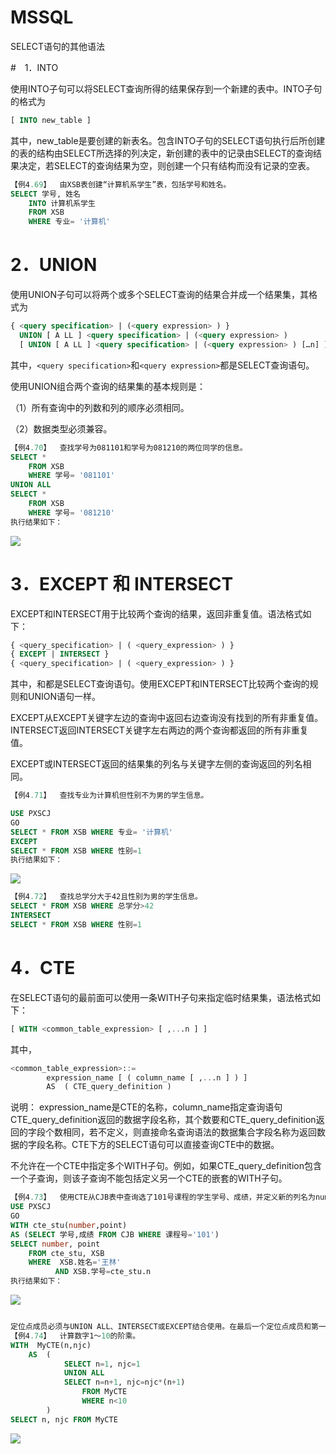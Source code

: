 # MSSQL

SELECT语句的其他语法




#　1．INTO

使用INTO子句可以将SELECT查询所得的结果保存到一个新建的表中。INTO子句的格式为
```sql
[ INTO new_table ]
```
其中，new_table是要创建的新表名。包含INTO子句的SELECT语句执行后所创建的表的结构由SELECT所选择的列决定，新创建的表中的记录由SELECT的查询结果决定，若SELECT的查询结果为空，则创建一个只有结构而没有记录的空表。

```sql
【例4.69】  由XSB表创建“计算机系学生”表，包括学号和姓名。
SELECT 学号, 姓名
	INTO 计算机系学生
	FROM XSB
	WHERE 专业= '计算机'
```


# 2．UNION

使用UNION子句可以将两个或多个SELECT查询的结果合并成一个结果集，其格式为
```sql
{ <query specification> | (<query expression> ) }
  UNION [ A LL ] <query specification> | (<query expression> )
  [ UNION [ A LL ] <query specification> | (<query expression> ) […n] ]
```
其中，`<query specification>`和`<query expression>`都是SELECT查询语句。

使用UNION组合两个查询的结果集的基本规则是： 

（1）所有查询中的列数和列的顺序必须相同。

（2）数据类型必须兼容。 


```sql
【例4.70】  查找学号为081101和学号为081210的两位同学的信息。
SELECT *
	FROM XSB
	WHERE 学号= '081101'
UNION ALL
SELECT *
	FROM XSB
	WHERE 学号= '081210'
执行结果如下：
```
![](https://img1.zlogs.net/20/20200121233212.png)



# 3．EXCEPT 和 INTERSECT

EXCEPT和INTERSECT用于比较两个查询的结果，返回非重复值。语法格式如下：
```sql
{ <query_specification> | ( <query_expression> ) } 
{ EXCEPT | INTERSECT }
{ <query_specification> | ( <query_expression> ) }
```
其中，<query specification>和<query expression>都是SELECT查询语句。使用EXCEPT和INTERSECT比较两个查询的规则和UNION语句一样。

EXCEPT从EXCEPT关键字左边的查询中返回右边查询没有找到的所有非重复值。INTERSECT返回INTERSECT关键字左右两边的两个查询都返回的所有非重复值。

EXCEPT或INTERSECT返回的结果集的列名与关键字左侧的查询返回的列名相同。


```sql
【例4.71】  查找专业为计算机但性别不为男的学生信息。

USE PXSCJ
GO
SELECT * FROM XSB WHERE 专业= '计算机'
EXCEPT
SELECT * FROM XSB WHERE 性别=1
执行结果如下：
```

![](https://img1.zlogs.net/20/20200121233229.png)


```sql
【例4.72】  查找总学分大于42且性别为男的学生信息。
SELECT * FROM XSB WHERE 总学分>42
INTERSECT
SELECT * FROM XSB WHERE 性别=1
```


# 4．CTE

在SELECT语句的最前面可以使用一条WITH子句来指定临时结果集，语法格式如下：
```sql
[ WITH <common_table_expression> [ ,...n ] ]
```
其中，
```sql
<common_table_expression>::=
        expression_name [ ( column_name [ ,...n ] ) ]
    	AS  ( CTE_query_definition )
```
说明：
expression_name是CTE的名称，column_name指定查询语句CTE_query_definition返回的数据字段名称，其个数要和CTE_query_definition返回的字段个数相同，若不定义，则直接命名查询语法的数据集合字段名称为返回数据的字段名称。CTE下方的SELECT语句可以直接查询CTE中的数据。

不允许在一个CTE中指定多个WITH子句。例如，如果CTE_query_definition包含一个子查询，则该子查询不能包括定义另一个CTE的嵌套的WITH子句。



```sql
【例4.73】  使用CTE从CJB表中查询选了101号课程的学生学号、成绩，并定义新的列名为number、point。再使用SELECT语句从CTE和XSB中查询姓名为“王林”的学生学号和成绩情况。
USE PXSCJ
GO
WITH cte_stu(number,point)
AS (SELECT 学号,成绩 FROM CJB WHERE 课程号='101')
SELECT number, point 
	FROM cte_stu, XSB 
	WHERE  XSB.姓名='王林' 
		  AND XSB.学号=cte_stu.n
执行结果如下：
```
![](https://img1.zlogs.net/20/20200121233253.png)


```sql

定位点成员必须与UNION ALL、INTERSECT或EXCEPT结合使用。在最后一个定位点成员和第一个递归成员之间，以及组合多个递归成员时，只能使用UNION ALL运算符。递归CTE中所有成员的数据字段必须完全一致。递归成员的FROM子句只能引用一次递归CTE的名称。在递归成员的CTE_query_definition中不允许出现下列项：
【例4.74】  计算数字1～10的阶乘。
WITH  MyCTE(n,njc) 
	AS	(
 			SELECT n=1, njc=1
 			UNION ALL
 			SELECT n=n+1, njc=njc*(n+1) 
				FROM MyCTE 
				WHERE n<10
		)
SELECT n, njc FROM MyCTE

```

![](https://img1.zlogs.net/20/20200121233312.png)












